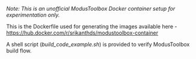 *Note: This is an unofficial ModusToolbox Docker container setup for experimentation only.*

This is the Dockerfile used for generating the images available here - https://hub.docker.com/r/srikanthds/modustoolbox-container

A shell script (*build_code_example.sh*) is provided to verify ModusToolbox build flow.
